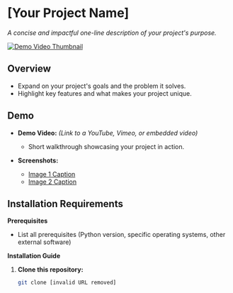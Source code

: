 # **[Your Project Name]** 

*A concise and impactful one-line description of your project's purpose.*

[![Demo Video Thumbnail](path/to/thumbnail.png)](https://link-to-your-demo-video)

## **Overview** 

* Expand on your project's goals and the problem it solves.
* Highlight key features and what makes your project unique.

## **Demo**

* **Demo Video:** *(Link to a YouTube, Vimeo, or embedded video)*
   * Short walkthrough showcasing your project in action.

* **Screenshots:**
   *  [Image 1 Caption](path/to/image1.png)
   *  [Image 2 Caption](path/to/image2.jpg)

## **Installation Requirements**

**Prerequisites**

* List all prerequisites (Python version, specific operating systems, other external software)

**Installation Guide**

1. **Clone this repository:**
   ```bash
   git clone [invalid URL removed]
